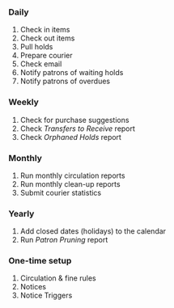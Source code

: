 ### Daily
1. Check in items
2. Check out items
3. Pull holds
4. Prepare courier
5. Check email
6. Notify patrons of waiting holds
7. Notify patrons of overdues

### Weekly
1. Check for purchase suggestions
2. Check _Transfers to Receive_ report
3. Check _Orphaned Holds_ report

### Monthly
1. Run monthly circulation reports
2. Run monthly clean-up reports
3. Submit courier statistics

### Yearly
1. Add closed dates (holidays) to the calendar
2. Run _Patron Pruning_ report

### One-time setup
1. Circulation & fine rules
2. Notices
3. Notice Triggers
